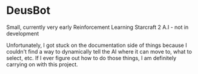 # DeusBot
Small, currently very early Reinforcement Learning Starcraft 2 A.I - not in development

Unfortunately, I got stuck on the documentation side of things because I couldn't find a way to dynamically tell the AI where it can move to, what to select, etc.
If I ever figure out how to do those things, I am definitely carrying on with this project.

